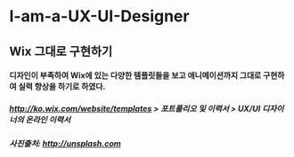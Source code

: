 # I-am-a-UX-UI-Designer

## Wix 그대로 구현하기

#### 디자인이 부족하여 Wix에 있는 다양한 템플릿들을 보고 애니메이션까지 그대로 구현하여 실력 향상을 하기로 하였다.

##### http://ko.wix.com/website/templates > 포트폴리오 및 이력서 > UX/UI 디자이너의 온라인 이력서

##### 사진출처: http://unsplash.com
